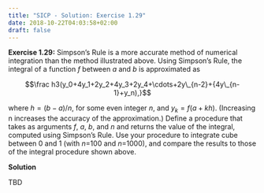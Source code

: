 ```yaml
---
title: "SICP - Solution: Exercise 1.29"
date: 2018-10-22T04:03:58+02:00
draft: false
---
```


**Exercise 1.29:** Simpson’s Rule is a more accurate method of numerical integration than the method illustrated above. Using Simpson’s Rule, the integral of a function $f$ between $a$ and $b$ is approximated as

$$\frac h3(y_0+4y_1+2y_2+4y_3+2y_4+\cdots+2y\_{n-2}+{4y\_{n-1}+y_n),}$$

where ${h=(b-a)/n}$, for some even integer $n$, and $y_k={f(a+kh)}$. (Increasing n increases the accuracy of the approximation.) Define a procedure that takes as arguments $f$, $a$, $b$, and $n$ and returns the value of the integral, computed using Simpson’s Rule. Use your procedure to integrate cube between 0 and 1 (with $n$=100 and $n$=1000), and compare the results to those of the integral procedure shown above.

**Solution**

TBD
